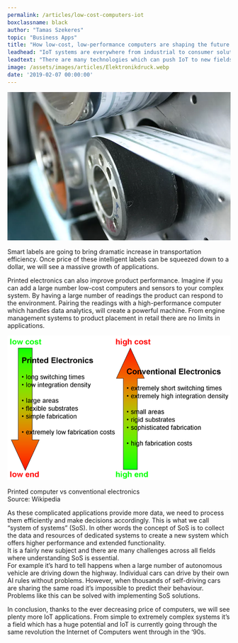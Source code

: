 ```yaml
---
permalink: /articles/low-cost-computers-iot
boxclassname: black
author: "Tamas Szekeres"
topic: "Business Apps"
title: "How low-cost, low-performance computers are shaping the future of IoT"
leadhead: "IoT systems are everywhere from industrial to consumer solutions. As computing and electronics are getting cheaper we will soon see a new generation of applications called Internet of Everyday Things."
leadtext: "There are many technologies which can push IoT to new fields such as printed electronics. The field is expected to become widespread as low-cost, low-performance computers can power a vast number of applications. For example think of how logistic procedures can be improved with active labels on temperature-sensitive food or medicine."
image: /assets/images/articles/Elektronikdruck.webp
date: '2019-02-07 00:00:00'
---
```


<div class="arttext">
<img src="/assets/images/articles/Elektronikdruck.webp" alt="laptop" />
<p>Smart labels are going to bring dramatic increase in transportation efficiency. Once price of these intelligent labels can be squeezed down to a dollar, we will see a massive growth of applications.</p>
<p>Printed electronics can also improve product performance. Imagine if you can add a large number low-cost computers and sensors to your complex system. By having a large number of readings the product can respond to the environment. Pairing the readings with a high-performance computer which handles data analytics, will create a powerful machine. From engine management systems to product placement in retail there are no limits in applications.<br/>
</p>
<img src="/assets/images/articles/ComplementaryTechnologies.webp" alt="laptop" /><p>Printed computer vs conventional electronics<br/>Source: Wikipedia</p>
<p>As these complicated applications provide more data, we need to process them efficiently and make decisions accordingly. This is what we call “system of systems” (SoS). In other words the concept of SoS is to collect the data and resources of dedicated systems to create a new system which offers higher performance and extended functionality.<br/>
It is a fairly new subject and there are many challenges across all fields where understanding SoS is essential.<br/>
For example it’s hard to tell happens when a large number of autonomous vehicle are driving down the highway. Individual cars can drive by their own AI rules without problems. However, when thousands of self-driving cars are sharing the same road it’s impossible to predict their behaviour. Problems like this can be solved with implementing SoS solutions.</p>
<p>In conclusion, thanks to the ever decreasing price of computers, we will see plenty more IoT applications. From simple to extremely complex systems it’s a field which has a huge potential and IoT is currently going through the same revolution the Internet of Computers went through in the ‘90s.</p>
</div>